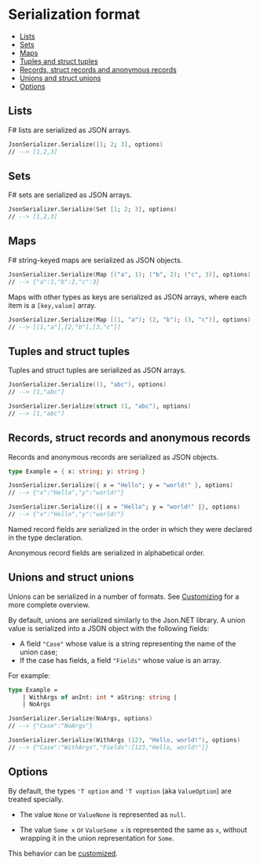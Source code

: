 # Serialization format

<!-- START doctoc generated TOC please keep comment here to allow auto update -->
<!-- DON'T EDIT THIS SECTION, INSTEAD RE-RUN doctoc TO UPDATE -->


- [Lists](#lists)
- [Sets](#sets)
- [Maps](#maps)
- [Tuples and struct tuples](#tuples-and-struct-tuples)
- [Records, struct records and anonymous records](#records-struct-records-and-anonymous-records)
- [Unions and struct unions](#unions-and-struct-unions)
- [Options](#options)

<!-- END doctoc generated TOC please keep comment here to allow auto update -->

## Lists

F# lists are serialized as JSON arrays.

```fsharp
JsonSerializer.Serialize([1; 2; 3], options)
// --> [1,2,3]
```

## Sets

F# sets are serialized as JSON arrays.

```fsharp
JsonSerializer.Serialize(Set [1; 2; 3], options)
// --> [1,2,3]
```

## Maps

F# string-keyed maps are serialized as JSON objects.

```fsharp
JsonSerializer.Serialize(Map [("a", 1); ("b", 2); ("c", 3)], options)
// --> {"a":1,"b":2,"c":3}
```

Maps with other types as keys are serialized as JSON arrays, where each item is a `[key,value]` array.

```fsharp
JsonSerializer.Serialize(Map [(1, "a"); (2, "b"); (3, "c")], options)
// --> [[1,"a"],[2,"b"],[3,"c"]]
```

## Tuples and struct tuples

Tuples and struct tuples are serialized as JSON arrays.

```fsharp
JsonSerializer.Serialize((1, "abc"), options)
// --> [1,"abc"]

JsonSerializer.Serialize(struct (1, "abc"), options)
// --> [1,"abc"]
```

## Records, struct records and anonymous records

Records and anonymous records are serialized as JSON objects.

```fsharp
type Example = { x: string; y: string }

JsonSerializer.Serialize({ x = "Hello"; y = "world!" }, options)
// --> {"x":"Hello","y":"world!"}

JsonSerializer.Serialize({| x = "Hello"; y = "world!" |}, options)
// --> {"x":"Hello","y":"world!"}
```

Named record fields are serialized in the order in which they were declared in the type declaration.

Anonymous record fields are serialized in alphabetical order.

## Unions and struct unions

Unions can be serialized in a number of formats.
See [Customizing](Customizing.md) for a more complete overview.

By default, unions are serialized similarly to the Json.NET library.
A union value is serialized into a JSON object with the following fields:

* A field `"Case"` whose value is a string representing the name of the union case;
* If the case has fields, a field `"Fields"` whose value is an array.

For example:

```fsharp
type Example =
    | WithArgs of anInt: int * aString: string |
    | NoArgs

JsonSerializer.Serialize(NoArgs, options)
// --> {"Case":"NoArgs"}

JsonSerializer.Serialize(WithArgs (123, "Hello, world!"), options)
// --> {"Case":"WithArgs","Fields":[123,"Hello, world!"]}
```

## Options

By default, the types `'T option` and `'T voption` (aka `ValueOption`) are treated specially.

* The value `None` or `ValueNone` is represented as `null`.

* The value `Some x` or `ValueSome x` is represented the same as `x`, without wrapping it in the union representation for `Some`.

This behavior can be [customized](Customizing.md).

<!-- TODO Skippable -->